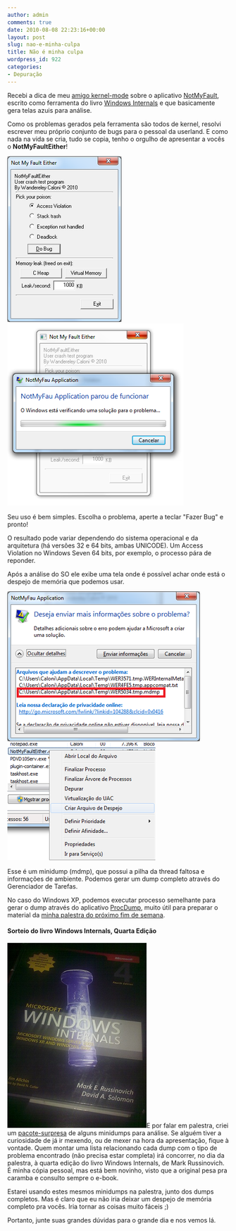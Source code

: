 ```yaml
---
author: admin
comments: true
date: 2010-08-08 22:23:16+00:00
layout: post
slug: nao-e-minha-culpa
title: Não é minha culpa
wordpress_id: 922
categories:
- Depuração
---
```


Recebi a dica de meu [amigo kernel-mode](http://www.driverentry.com.br) sobre o aplicativo [NotMyFault](http://download.sysinternals.com/Files/Notmyfault.zip), escrito como ferramenta do livro [Windows Internals](http://technet.microsoft.com/en-us/sysinternals/bb963901.aspx) e que basicamente gera telas azuis para análise.

Como os problemas gerados pela ferramenta são todos de kernel, resolvi escrever meu próprio conjunto de bugs para o pessoal da userland. E como nada na vida se cria, tudo se copia, tenho o orgulho de apresentar a vocês o **NotMyFaultEither**!

![notmyfaulteither.png](/images/notmyfaulteither.png) ![notmyfaulteither-crash.png](/images/notmyfaulteither-crash.png)



Seu uso é bem simples. Escolha o problema, aperte a teclar "Fazer Bug" e pronto!

O resultado pode variar dependendo do sistema operacional e da arquitetura (há versões 32 e 64 bits, ambas UNICODE). Um Access Violation no Windows Seven 64 bits, por exemplo, o processo pára de reponder.

Após a análise do SO ele exibe uma tela onde é possível achar onde está o despejo de memória que podemos usar.

![notmyfaulteither-crash-dump-automatic.png](/images/notmyfaulteither-crash-dump-automatic.png)   ![notmyfaulteither-crash-dump-task-manager.png](/images/notmyfaulteither-crash-dump-task-manager.png)

Esse é um minidump (mdmp), que possui a pilha da thread faltosa e informações de ambiente. Podemos gerar um dump completo através do Gerenciador de Tarefas.

No caso do Windows XP, podemos executar processo semelhante para gerar o dump através do aplicativo [ProcDump](http://technet.microsoft.com/en-us/sysinternals/dd996900.aspx), muito útil para preparar o material da [minha palestra do próximo fim de semana](http://www.temporealeventos.com.br/?area=95&tipo=1&id=3360).


#### Sorteio do livro Windows Internals, Quarta Edição


![meuwindowsinternals.jpg](/images/meuwindowsinternals.jpg)E por falar em palestra, criei um [pacote-surpresa](/images/crash-dump-analysis-dumps.7z) de alguns minidumps para análise. Se alguém tiver a curiosidade de já ir mexendo, ou de mexer na hora da apresentação, fique à vontade. Quem montar uma lista relacionando cada dump com o tipo de problema encontrado (não precisa estar completa) irá concorrer, no dia da palestra, à quarta edição do livro Windows Internals, de Mark Russinovich. É minha cópia pessoal, mas está bem novinho, visto que a original pesa pra caramba e consulto sempre o e-book.

Estarei usando estes mesmos minidumps na palestra, junto dos dumps completos. Mas é claro que eu não iria deixar um despejo de memória completo pra vocês. Iria tornar as coisas muito fáceis ;)

Portanto, junte suas grandes dúvidas para o grande dia e nos vemos lá.
